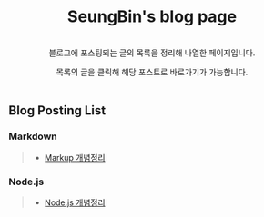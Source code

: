 <div align="center">

# SeungBin's blog page

</br>
블로그에 포스팅되는 글의 목록을 정리해 나열한 페이지입니다.

목록의 글을 클릭해 해당 포스트로 바로가기가 가능합니다.
</br>
</br>

</div>

## Blog Posting List

### Markdown

> - [Markup 개념정리](https://devseungbin.github.io/posts/MarkupConcept/)

### Node.js

> - [Node.js 개념정리](Nodejs)
